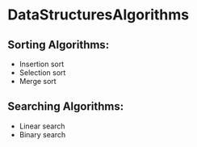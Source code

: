 # DataStructuresAlgorithms
## Sorting Algorithms:
 - Insertion sort
 - Selection sort
 - Merge sort
## Searching Algorithms:
 - Linear search
 - Binary search
